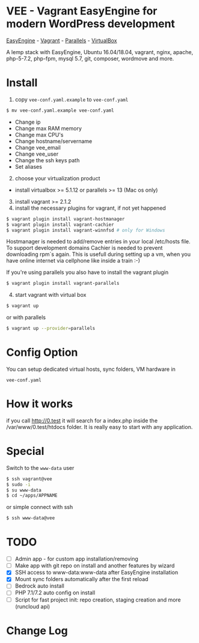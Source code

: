 VEE - Vagrant EasyEngine for modern WordPress development
========================
[EasyEngine](https://github.com/rtCamp/easyengine) - [Vagrant](https://vagrantup.com/) - [Parallels](https://www.parallels.com) - [VirtualBox](https://www.virtualbox.org)

A lemp stack with EasyEngine, Ubuntu 16.04/18.04, vagrant, nginx, apache, php-5-7.2, php-fpm, mysql 5.7, git, composer, wordmove and more.


Install
=======

1. copy `vee-conf.yaml.example` to `vee-conf.yaml`
 ```bash
 $ mv vee-conf.yaml.example vee-conf.yaml
 ```
 - Change ip
 - Change max RAM memory
 - Change max CPU's
 - Change hostname/servername
 - Change vee_email
 - Change vee_user
 - Change the ssh keys path
 - Set aliases
2. choose your virtualization product
 - install virtualbox >= 5.1.12 or parallels >= 13 (Mac os only)
3. install vagrant >= 2.1.2
4. install the necessary plugins for vagrant, if not yet happened
 ```bash
 $ vagrant plugin install vagrant-hostmanager
 $ vagrant plugin install vagrant-cachier
 $ vagrant plugin install vagrant-winnfsd # only for Windows
 ```

 Hostmanager is needed to add/remove entries in your local /etc/hosts file. To support development domains
 Cachier is needed to prevent downloading rpm´s again. This is usefull during setting up a vm, when you have online internet  via cellphone like inside a train :-)
 
 If you're using parallels you also have to install the vagrant plugin
 ```bash
 $ vagrant plugin install vagrant-parallels
 ```

4. start vagrant with virtual box
 ```bash
 $ vagrant up
 ```
 or with parallels
 ```bash
 $ vagrant up --provider=parallels
 ```

Config Option
=============

You can setup dedicated virtual hosts, sync folders, VM hardware in 

```
vee-conf.yaml
```

How it works
============

if you call http://0.test it will search for a index.php inside the /var/www/0.test/htdocs folder. It is really easy to start with any application.

Special
==========
Switch to the `www-data` user

```bash
$ ssh vagrant@vee
$ sudo -i
$ su www-data
$ cd ~/apps/APPNAME

```

or simple connect with ssh

```bash
$ ssh www-data@vee

```


TODO
==========
- [ ] Admin app - for custom app installation/removing
- [ ] Make app with git repo on install and another features by wizard
- [X] SSH access to www-data:www-data after EasyEngine installation
- [X] Mount sync folders automatically after the first reload
- [ ] Bedrock auto install
- [ ] PHP 7.1/7.2 auto config on install
- [ ] Script for fast project init: repo creation, staging creation and more (runcloud api)

Change Log
==========
